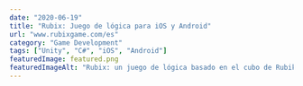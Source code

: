 ```yaml
---
date: "2020-06-19"
title: "Rubix: Juego de lógica para iOS y Android"
url: "www.rubixgame.com/es"
category: "Game Development"
tags: ["Unity", "C#", "iOS", "Android"]
featuredImage: featured.png
featuredImageAlt: "Rubix: un juego de lógica basado en el cubo de Rubik"
---
```

